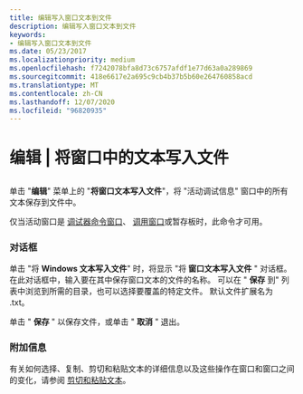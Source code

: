 ```yaml
---
title: 编辑写入窗口文本到文件
description: 编辑写入窗口文本到文件
keywords:
- 编辑写入窗口文本到文件
ms.date: 05/23/2017
ms.localizationpriority: medium
ms.openlocfilehash: f7242078bfa8d73c6757afdf1e77d63a0a289869
ms.sourcegitcommit: 418e6617e2a695c9cb4b37b5b60e264760858acd
ms.translationtype: MT
ms.contentlocale: zh-CN
ms.lasthandoff: 12/07/2020
ms.locfileid: "96820935"
---
```

# <a name="edit--write-window-text-to-file"></a>编辑 | 将窗口中的文本写入文件


## <span id="ddk_edit_write_window_text_to_file_dbg"></span><span id="DDK_EDIT_WRITE_WINDOW_TEXT_TO_FILE_DBG"></span>


单击 "**编辑**" 菜单上的 "**将窗口文本写入文件**"，将 "活动调试信息" 窗口中的所有文本保存到文件中。

仅当活动窗口是 [调试器命令窗口](debugger-command-window.md)、 [调用窗口](calls-window.md)或暂存板时，此命令才可用。

### <a name="span-iddialog_boxspanspan-iddialog_boxspandialog-box"></a><span id="dialog_box"></span><span id="DIALOG_BOX"></span>对话框

单击 "将 **Windows 文本写入文件**" 时，将显示 "将 **窗口文本写入文件** " 对话框。 在此对话框中，输入要在其中保存窗口文本的文件的名称。 可以在 " **保存** 到" 列表中浏览到所需的目录，也可以选择要覆盖的特定文件。 默认文件扩展名为 .txt。

单击 " **保存** " 以保存文件，或单击 " **取消** " 退出。

### <a name="span-idadditional_informationspanspan-idadditional_informationspanadditional-information"></a><span id="additional_information"></span><span id="ADDITIONAL_INFORMATION"></span>附加信息

有关如何选择、复制、剪切和粘贴文本的详细信息以及这些操作在窗口和窗口之间的变化，请参阅 [剪切和粘贴文本](cutting-and-pasting-text.md)。

 

 





